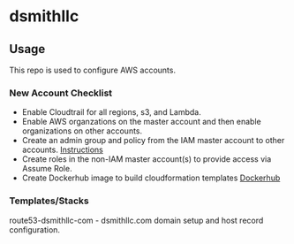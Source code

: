 # dsmithllc

## Usage

This repo is used to configure AWS accounts.

### New Account Checklist

* Enable Cloudtrail for all regions, s3, and Lambda.
* Enable AWS organzations on the master account and then enable organizations on other accounts.
* Create an admin group and policy from the IAM master account to other accounts. [Instructions](https://docs.aws.amazon.com/organizations/latest/userguide/orgs_manage_accounts_access.html#orgs_manage_accounts_access-cross-account-role)
* Create roles in the non-IAM master account(s) to provide access via Assume Role.
* Create Dockerhub image to build cloudformation templates [Dockerhub](https://hub.docker.com/r/dsmithatx/alpine-aws/)


### Templates/Stacks

route53-dsmithllc-com - dsmithllc.com domain setup and host record configuration.
